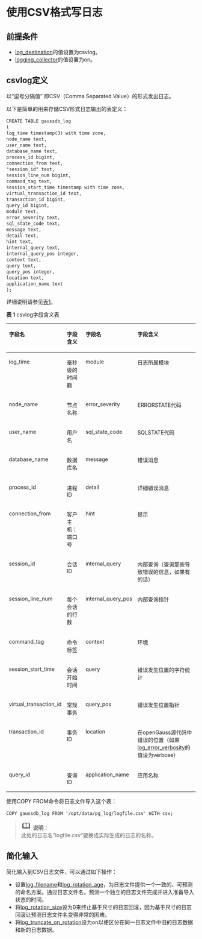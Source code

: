 # 使用CSV格式写日志

## 前提条件<a name="zh-cn_topic_0237124724_zh-cn_topic_0059779007_s429dec1a2f1348e290437382aa165032"></a>

-   [log\_destination](记录日志的位置.md#zh-cn_topic_0237124721_zh-cn_topic_0059778787_sb6c9884f69bd4765a60f80810c94f194)的值设置为csvlog。
-   [logging\_collector](记录日志的位置.md#zh-cn_topic_0237124721_zh-cn_topic_0059778787_s61d6090c04ee464fb54f8b31936ba818)的值设置为on。

## csvlog定义<a name="zh-cn_topic_0237124724_zh-cn_topic_0059779007_sa05c5f4e9e53421584d0bfd757ed1247"></a>

以“逗号分隔值” 即CSV（Comma Separated Value）的形式发出日志。

以下是简单的用来存储CSV形式日志输出的表定义：

```
CREATE TABLE gaussdb_log
(
log_time timestamp(3) with time zone,
node_name text,
user_name text,
database_name text,
process_id bigint,
connection_from text,
"session_id" text,
session_line_num bigint,
command_tag text,
session_start_time timestamp with time zone,
virtual_transaction_id text,
transaction_id bigint,
query_id bigint,
module text,
error_severity text,
sql_state_code text,
message text,
detail text,
hint text,
internal_query text,
internal_query_pos integer,
context text,
query text,
query_pos integer,
location text,
application_name text
);
```

详细说明请参见[表1](#zh-cn_topic_0237124724_zh-cn_topic_0059779007_zh-cn_topic_0058967802_table44188316)。

**表 1**  csvlog字段含义表

<a name="zh-cn_topic_0237124724_zh-cn_topic_0059779007_zh-cn_topic_0058967802_table44188316"></a>
<table><thead align="left"><tr id="zh-cn_topic_0237124724_zh-cn_topic_0059779007_zh-cn_topic_0058967802_row7547926"><th class="cellrowborder" valign="top" width="15.93%" id="mcps1.2.5.1.1"><p id="zh-cn_topic_0237124724_zh-cn_topic_0059779007_zh-cn_topic_0058967802_p7402308"><a name="zh-cn_topic_0237124724_zh-cn_topic_0059779007_zh-cn_topic_0058967802_p7402308"></a><a name="zh-cn_topic_0237124724_zh-cn_topic_0059779007_zh-cn_topic_0058967802_p7402308"></a>字段名</p>
</th>
<th class="cellrowborder" valign="top" width="16.89%" id="mcps1.2.5.1.2"><p id="zh-cn_topic_0237124724_zh-cn_topic_0059779007_zh-cn_topic_0058967802_p62716086"><a name="zh-cn_topic_0237124724_zh-cn_topic_0059779007_zh-cn_topic_0058967802_p62716086"></a><a name="zh-cn_topic_0237124724_zh-cn_topic_0059779007_zh-cn_topic_0058967802_p62716086"></a>字段含义</p>
</th>
<th class="cellrowborder" valign="top" width="15.86%" id="mcps1.2.5.1.3"><p id="zh-cn_topic_0237124724_zh-cn_topic_0059779007_zh-cn_topic_0058967802_p46838229"><a name="zh-cn_topic_0237124724_zh-cn_topic_0059779007_zh-cn_topic_0058967802_p46838229"></a><a name="zh-cn_topic_0237124724_zh-cn_topic_0059779007_zh-cn_topic_0058967802_p46838229"></a>字段名</p>
</th>
<th class="cellrowborder" valign="top" width="51.32%" id="mcps1.2.5.1.4"><p id="zh-cn_topic_0237124724_zh-cn_topic_0059779007_zh-cn_topic_0058967802_p35800200"><a name="zh-cn_topic_0237124724_zh-cn_topic_0059779007_zh-cn_topic_0058967802_p35800200"></a><a name="zh-cn_topic_0237124724_zh-cn_topic_0059779007_zh-cn_topic_0058967802_p35800200"></a>字段含义</p>
</th>
</tr>
</thead>
<tbody><tr id="zh-cn_topic_0237124724_zh-cn_topic_0059779007_zh-cn_topic_0058967802_row14135096"><td class="cellrowborder" valign="top" width="15.93%" headers="mcps1.2.5.1.1 "><p id="zh-cn_topic_0237124724_zh-cn_topic_0059779007_zh-cn_topic_0058967802_p4092108"><a name="zh-cn_topic_0237124724_zh-cn_topic_0059779007_zh-cn_topic_0058967802_p4092108"></a><a name="zh-cn_topic_0237124724_zh-cn_topic_0059779007_zh-cn_topic_0058967802_p4092108"></a>log_time</p>
</td>
<td class="cellrowborder" valign="top" width="16.89%" headers="mcps1.2.5.1.2 "><p id="zh-cn_topic_0237124724_zh-cn_topic_0059779007_zh-cn_topic_0058967802_p63025325"><a name="zh-cn_topic_0237124724_zh-cn_topic_0059779007_zh-cn_topic_0058967802_p63025325"></a><a name="zh-cn_topic_0237124724_zh-cn_topic_0059779007_zh-cn_topic_0058967802_p63025325"></a>毫秒级的时间戳</p>
</td>
<td class="cellrowborder" valign="top" width="15.86%" headers="mcps1.2.5.1.3 "><p id="zh-cn_topic_0237124724_zh-cn_topic_0059779007_zh-cn_topic_0058967802_p4777666"><a name="zh-cn_topic_0237124724_zh-cn_topic_0059779007_zh-cn_topic_0058967802_p4777666"></a><a name="zh-cn_topic_0237124724_zh-cn_topic_0059779007_zh-cn_topic_0058967802_p4777666"></a>module</p>
</td>
<td class="cellrowborder" valign="top" width="51.32%" headers="mcps1.2.5.1.4 "><p id="zh-cn_topic_0237124724_zh-cn_topic_0059779007_zh-cn_topic_0058967802_p51446643"><a name="zh-cn_topic_0237124724_zh-cn_topic_0059779007_zh-cn_topic_0058967802_p51446643"></a><a name="zh-cn_topic_0237124724_zh-cn_topic_0059779007_zh-cn_topic_0058967802_p51446643"></a>日志所属模块</p>
</td>
</tr>
<tr id="zh-cn_topic_0237124724_row102249302459"><td class="cellrowborder" valign="top" width="15.93%" headers="mcps1.2.5.1.1 "><p id="zh-cn_topic_0237124724_p1222420304458"><a name="zh-cn_topic_0237124724_p1222420304458"></a><a name="zh-cn_topic_0237124724_p1222420304458"></a>node_name</p>
</td>
<td class="cellrowborder" valign="top" width="16.89%" headers="mcps1.2.5.1.2 "><p id="zh-cn_topic_0237124724_p20224183034520"><a name="zh-cn_topic_0237124724_p20224183034520"></a><a name="zh-cn_topic_0237124724_p20224183034520"></a>节点名称</p>
</td>
<td class="cellrowborder" valign="top" width="15.86%" headers="mcps1.2.5.1.3 "><p id="zh-cn_topic_0237124724_p1224830164510"><a name="zh-cn_topic_0237124724_p1224830164510"></a><a name="zh-cn_topic_0237124724_p1224830164510"></a>error_severity</p>
</td>
<td class="cellrowborder" valign="top" width="51.32%" headers="mcps1.2.5.1.4 "><p id="zh-cn_topic_0237124724_p10224193013453"><a name="zh-cn_topic_0237124724_p10224193013453"></a><a name="zh-cn_topic_0237124724_p10224193013453"></a>ERRORSTATE代码</p>
</td>
</tr>
<tr id="zh-cn_topic_0237124724_zh-cn_topic_0059779007_zh-cn_topic_0058967802_row60366610"><td class="cellrowborder" valign="top" width="15.93%" headers="mcps1.2.5.1.1 "><p id="zh-cn_topic_0237124724_zh-cn_topic_0059779007_zh-cn_topic_0058967802_p57857274"><a name="zh-cn_topic_0237124724_zh-cn_topic_0059779007_zh-cn_topic_0058967802_p57857274"></a><a name="zh-cn_topic_0237124724_zh-cn_topic_0059779007_zh-cn_topic_0058967802_p57857274"></a>user_name</p>
</td>
<td class="cellrowborder" valign="top" width="16.89%" headers="mcps1.2.5.1.2 "><p id="zh-cn_topic_0237124724_zh-cn_topic_0059779007_zh-cn_topic_0058967802_p55927602"><a name="zh-cn_topic_0237124724_zh-cn_topic_0059779007_zh-cn_topic_0058967802_p55927602"></a><a name="zh-cn_topic_0237124724_zh-cn_topic_0059779007_zh-cn_topic_0058967802_p55927602"></a>用户名</p>
</td>
<td class="cellrowborder" valign="top" width="15.86%" headers="mcps1.2.5.1.3 "><p id="zh-cn_topic_0237124724_zh-cn_topic_0059779007_zh-cn_topic_0058967802_p33841890"><a name="zh-cn_topic_0237124724_zh-cn_topic_0059779007_zh-cn_topic_0058967802_p33841890"></a><a name="zh-cn_topic_0237124724_zh-cn_topic_0059779007_zh-cn_topic_0058967802_p33841890"></a>sql_state_code</p>
</td>
<td class="cellrowborder" valign="top" width="51.32%" headers="mcps1.2.5.1.4 "><p id="zh-cn_topic_0237124724_zh-cn_topic_0059779007_zh-cn_topic_0058967802_p56838579"><a name="zh-cn_topic_0237124724_zh-cn_topic_0059779007_zh-cn_topic_0058967802_p56838579"></a><a name="zh-cn_topic_0237124724_zh-cn_topic_0059779007_zh-cn_topic_0058967802_p56838579"></a>SQLSTATE代码</p>
</td>
</tr>
<tr id="zh-cn_topic_0237124724_zh-cn_topic_0059779007_zh-cn_topic_0058967802_row41785167"><td class="cellrowborder" valign="top" width="15.93%" headers="mcps1.2.5.1.1 "><p id="zh-cn_topic_0237124724_zh-cn_topic_0059779007_zh-cn_topic_0058967802_p29155380"><a name="zh-cn_topic_0237124724_zh-cn_topic_0059779007_zh-cn_topic_0058967802_p29155380"></a><a name="zh-cn_topic_0237124724_zh-cn_topic_0059779007_zh-cn_topic_0058967802_p29155380"></a>database_name</p>
</td>
<td class="cellrowborder" valign="top" width="16.89%" headers="mcps1.2.5.1.2 "><p id="zh-cn_topic_0237124724_zh-cn_topic_0059779007_zh-cn_topic_0058967802_p12775565"><a name="zh-cn_topic_0237124724_zh-cn_topic_0059779007_zh-cn_topic_0058967802_p12775565"></a><a name="zh-cn_topic_0237124724_zh-cn_topic_0059779007_zh-cn_topic_0058967802_p12775565"></a>数据库名</p>
</td>
<td class="cellrowborder" valign="top" width="15.86%" headers="mcps1.2.5.1.3 "><p id="zh-cn_topic_0237124724_zh-cn_topic_0059779007_zh-cn_topic_0058967802_p28187843"><a name="zh-cn_topic_0237124724_zh-cn_topic_0059779007_zh-cn_topic_0058967802_p28187843"></a><a name="zh-cn_topic_0237124724_zh-cn_topic_0059779007_zh-cn_topic_0058967802_p28187843"></a>message</p>
</td>
<td class="cellrowborder" valign="top" width="51.32%" headers="mcps1.2.5.1.4 "><p id="zh-cn_topic_0237124724_zh-cn_topic_0059779007_zh-cn_topic_0058967802_p1513917"><a name="zh-cn_topic_0237124724_zh-cn_topic_0059779007_zh-cn_topic_0058967802_p1513917"></a><a name="zh-cn_topic_0237124724_zh-cn_topic_0059779007_zh-cn_topic_0058967802_p1513917"></a>错误消息</p>
</td>
</tr>
<tr id="zh-cn_topic_0237124724_zh-cn_topic_0059779007_zh-cn_topic_0058967802_row13625255"><td class="cellrowborder" valign="top" width="15.93%" headers="mcps1.2.5.1.1 "><p id="zh-cn_topic_0237124724_zh-cn_topic_0059779007_zh-cn_topic_0058967802_p29903875"><a name="zh-cn_topic_0237124724_zh-cn_topic_0059779007_zh-cn_topic_0058967802_p29903875"></a><a name="zh-cn_topic_0237124724_zh-cn_topic_0059779007_zh-cn_topic_0058967802_p29903875"></a>process_id</p>
</td>
<td class="cellrowborder" valign="top" width="16.89%" headers="mcps1.2.5.1.2 "><p id="zh-cn_topic_0237124724_zh-cn_topic_0059779007_zh-cn_topic_0058967802_p6294807"><a name="zh-cn_topic_0237124724_zh-cn_topic_0059779007_zh-cn_topic_0058967802_p6294807"></a><a name="zh-cn_topic_0237124724_zh-cn_topic_0059779007_zh-cn_topic_0058967802_p6294807"></a>进程ID</p>
</td>
<td class="cellrowborder" valign="top" width="15.86%" headers="mcps1.2.5.1.3 "><p id="zh-cn_topic_0237124724_zh-cn_topic_0059779007_zh-cn_topic_0058967802_p40117388"><a name="zh-cn_topic_0237124724_zh-cn_topic_0059779007_zh-cn_topic_0058967802_p40117388"></a><a name="zh-cn_topic_0237124724_zh-cn_topic_0059779007_zh-cn_topic_0058967802_p40117388"></a>detail</p>
</td>
<td class="cellrowborder" valign="top" width="51.32%" headers="mcps1.2.5.1.4 "><p id="zh-cn_topic_0237124724_zh-cn_topic_0059779007_zh-cn_topic_0058967802_p28283018"><a name="zh-cn_topic_0237124724_zh-cn_topic_0059779007_zh-cn_topic_0058967802_p28283018"></a><a name="zh-cn_topic_0237124724_zh-cn_topic_0059779007_zh-cn_topic_0058967802_p28283018"></a>详细错误消息</p>
</td>
</tr>
<tr id="zh-cn_topic_0237124724_zh-cn_topic_0059779007_zh-cn_topic_0058967802_row53220571"><td class="cellrowborder" valign="top" width="15.93%" headers="mcps1.2.5.1.1 "><p id="zh-cn_topic_0237124724_zh-cn_topic_0059779007_zh-cn_topic_0058967802_p15899000"><a name="zh-cn_topic_0237124724_zh-cn_topic_0059779007_zh-cn_topic_0058967802_p15899000"></a><a name="zh-cn_topic_0237124724_zh-cn_topic_0059779007_zh-cn_topic_0058967802_p15899000"></a>connection_from</p>
</td>
<td class="cellrowborder" valign="top" width="16.89%" headers="mcps1.2.5.1.2 "><p id="zh-cn_topic_0237124724_zh-cn_topic_0059779007_zh-cn_topic_0058967802_p12750642"><a name="zh-cn_topic_0237124724_zh-cn_topic_0059779007_zh-cn_topic_0058967802_p12750642"></a><a name="zh-cn_topic_0237124724_zh-cn_topic_0059779007_zh-cn_topic_0058967802_p12750642"></a>客户主机：端口号</p>
</td>
<td class="cellrowborder" valign="top" width="15.86%" headers="mcps1.2.5.1.3 "><p id="zh-cn_topic_0237124724_zh-cn_topic_0059779007_zh-cn_topic_0058967802_p26169072"><a name="zh-cn_topic_0237124724_zh-cn_topic_0059779007_zh-cn_topic_0058967802_p26169072"></a><a name="zh-cn_topic_0237124724_zh-cn_topic_0059779007_zh-cn_topic_0058967802_p26169072"></a>hint</p>
</td>
<td class="cellrowborder" valign="top" width="51.32%" headers="mcps1.2.5.1.4 "><p id="zh-cn_topic_0237124724_zh-cn_topic_0059779007_zh-cn_topic_0058967802_p39320091"><a name="zh-cn_topic_0237124724_zh-cn_topic_0059779007_zh-cn_topic_0058967802_p39320091"></a><a name="zh-cn_topic_0237124724_zh-cn_topic_0059779007_zh-cn_topic_0058967802_p39320091"></a>提示</p>
</td>
</tr>
<tr id="zh-cn_topic_0237124724_zh-cn_topic_0059779007_zh-cn_topic_0058967802_row18336500"><td class="cellrowborder" valign="top" width="15.93%" headers="mcps1.2.5.1.1 "><p id="zh-cn_topic_0237124724_zh-cn_topic_0059779007_zh-cn_topic_0058967802_p8861549"><a name="zh-cn_topic_0237124724_zh-cn_topic_0059779007_zh-cn_topic_0058967802_p8861549"></a><a name="zh-cn_topic_0237124724_zh-cn_topic_0059779007_zh-cn_topic_0058967802_p8861549"></a>session_id</p>
</td>
<td class="cellrowborder" valign="top" width="16.89%" headers="mcps1.2.5.1.2 "><p id="zh-cn_topic_0237124724_zh-cn_topic_0059779007_zh-cn_topic_0058967802_p46696838"><a name="zh-cn_topic_0237124724_zh-cn_topic_0059779007_zh-cn_topic_0058967802_p46696838"></a><a name="zh-cn_topic_0237124724_zh-cn_topic_0059779007_zh-cn_topic_0058967802_p46696838"></a>会话ID</p>
</td>
<td class="cellrowborder" valign="top" width="15.86%" headers="mcps1.2.5.1.3 "><p id="zh-cn_topic_0237124724_zh-cn_topic_0059779007_zh-cn_topic_0058967802_p24347495"><a name="zh-cn_topic_0237124724_zh-cn_topic_0059779007_zh-cn_topic_0058967802_p24347495"></a><a name="zh-cn_topic_0237124724_zh-cn_topic_0059779007_zh-cn_topic_0058967802_p24347495"></a>internal_query</p>
</td>
<td class="cellrowborder" valign="top" width="51.32%" headers="mcps1.2.5.1.4 "><p id="zh-cn_topic_0237124724_zh-cn_topic_0059779007_zh-cn_topic_0058967802_p25990073"><a name="zh-cn_topic_0237124724_zh-cn_topic_0059779007_zh-cn_topic_0058967802_p25990073"></a><a name="zh-cn_topic_0237124724_zh-cn_topic_0059779007_zh-cn_topic_0058967802_p25990073"></a>内部查询（查询那些导致错误的信息，如果有的话）</p>
</td>
</tr>
<tr id="zh-cn_topic_0237124724_zh-cn_topic_0059779007_zh-cn_topic_0058967802_row32584067"><td class="cellrowborder" valign="top" width="15.93%" headers="mcps1.2.5.1.1 "><p id="zh-cn_topic_0237124724_zh-cn_topic_0059779007_zh-cn_topic_0058967802_p22063809"><a name="zh-cn_topic_0237124724_zh-cn_topic_0059779007_zh-cn_topic_0058967802_p22063809"></a><a name="zh-cn_topic_0237124724_zh-cn_topic_0059779007_zh-cn_topic_0058967802_p22063809"></a>session_line_num</p>
</td>
<td class="cellrowborder" valign="top" width="16.89%" headers="mcps1.2.5.1.2 "><p id="zh-cn_topic_0237124724_zh-cn_topic_0059779007_zh-cn_topic_0058967802_p42338115"><a name="zh-cn_topic_0237124724_zh-cn_topic_0059779007_zh-cn_topic_0058967802_p42338115"></a><a name="zh-cn_topic_0237124724_zh-cn_topic_0059779007_zh-cn_topic_0058967802_p42338115"></a>每个会话的行数</p>
</td>
<td class="cellrowborder" valign="top" width="15.86%" headers="mcps1.2.5.1.3 "><p id="zh-cn_topic_0237124724_zh-cn_topic_0059779007_zh-cn_topic_0058967802_p6835314"><a name="zh-cn_topic_0237124724_zh-cn_topic_0059779007_zh-cn_topic_0058967802_p6835314"></a><a name="zh-cn_topic_0237124724_zh-cn_topic_0059779007_zh-cn_topic_0058967802_p6835314"></a>internal_query_pos</p>
</td>
<td class="cellrowborder" valign="top" width="51.32%" headers="mcps1.2.5.1.4 "><p id="zh-cn_topic_0237124724_zh-cn_topic_0059779007_zh-cn_topic_0058967802_p16789557"><a name="zh-cn_topic_0237124724_zh-cn_topic_0059779007_zh-cn_topic_0058967802_p16789557"></a><a name="zh-cn_topic_0237124724_zh-cn_topic_0059779007_zh-cn_topic_0058967802_p16789557"></a>内部查询指针</p>
</td>
</tr>
<tr id="zh-cn_topic_0237124724_zh-cn_topic_0059779007_zh-cn_topic_0058967802_row16888290"><td class="cellrowborder" valign="top" width="15.93%" headers="mcps1.2.5.1.1 "><p id="zh-cn_topic_0237124724_zh-cn_topic_0059779007_zh-cn_topic_0058967802_p25774239"><a name="zh-cn_topic_0237124724_zh-cn_topic_0059779007_zh-cn_topic_0058967802_p25774239"></a><a name="zh-cn_topic_0237124724_zh-cn_topic_0059779007_zh-cn_topic_0058967802_p25774239"></a>command_tag</p>
</td>
<td class="cellrowborder" valign="top" width="16.89%" headers="mcps1.2.5.1.2 "><p id="zh-cn_topic_0237124724_zh-cn_topic_0059779007_zh-cn_topic_0058967802_p7338596"><a name="zh-cn_topic_0237124724_zh-cn_topic_0059779007_zh-cn_topic_0058967802_p7338596"></a><a name="zh-cn_topic_0237124724_zh-cn_topic_0059779007_zh-cn_topic_0058967802_p7338596"></a>命令标签</p>
</td>
<td class="cellrowborder" valign="top" width="15.86%" headers="mcps1.2.5.1.3 "><p id="zh-cn_topic_0237124724_zh-cn_topic_0059779007_zh-cn_topic_0058967802_p57555418"><a name="zh-cn_topic_0237124724_zh-cn_topic_0059779007_zh-cn_topic_0058967802_p57555418"></a><a name="zh-cn_topic_0237124724_zh-cn_topic_0059779007_zh-cn_topic_0058967802_p57555418"></a>context</p>
</td>
<td class="cellrowborder" valign="top" width="51.32%" headers="mcps1.2.5.1.4 "><p id="zh-cn_topic_0237124724_zh-cn_topic_0059779007_zh-cn_topic_0058967802_p31477288"><a name="zh-cn_topic_0237124724_zh-cn_topic_0059779007_zh-cn_topic_0058967802_p31477288"></a><a name="zh-cn_topic_0237124724_zh-cn_topic_0059779007_zh-cn_topic_0058967802_p31477288"></a>环境</p>
</td>
</tr>
<tr id="zh-cn_topic_0237124724_zh-cn_topic_0059779007_zh-cn_topic_0058967802_row14860144"><td class="cellrowborder" valign="top" width="15.93%" headers="mcps1.2.5.1.1 "><p id="zh-cn_topic_0237124724_zh-cn_topic_0059779007_zh-cn_topic_0058967802_p62821047"><a name="zh-cn_topic_0237124724_zh-cn_topic_0059779007_zh-cn_topic_0058967802_p62821047"></a><a name="zh-cn_topic_0237124724_zh-cn_topic_0059779007_zh-cn_topic_0058967802_p62821047"></a>session_start_time</p>
</td>
<td class="cellrowborder" valign="top" width="16.89%" headers="mcps1.2.5.1.2 "><p id="zh-cn_topic_0237124724_zh-cn_topic_0059779007_zh-cn_topic_0058967802_p55340009"><a name="zh-cn_topic_0237124724_zh-cn_topic_0059779007_zh-cn_topic_0058967802_p55340009"></a><a name="zh-cn_topic_0237124724_zh-cn_topic_0059779007_zh-cn_topic_0058967802_p55340009"></a>会话开始时间</p>
</td>
<td class="cellrowborder" valign="top" width="15.86%" headers="mcps1.2.5.1.3 "><p id="zh-cn_topic_0237124724_zh-cn_topic_0059779007_zh-cn_topic_0058967802_p53355760"><a name="zh-cn_topic_0237124724_zh-cn_topic_0059779007_zh-cn_topic_0058967802_p53355760"></a><a name="zh-cn_topic_0237124724_zh-cn_topic_0059779007_zh-cn_topic_0058967802_p53355760"></a>query</p>
</td>
<td class="cellrowborder" valign="top" width="51.32%" headers="mcps1.2.5.1.4 "><p id="zh-cn_topic_0237124724_zh-cn_topic_0059779007_zh-cn_topic_0058967802_p26849332"><a name="zh-cn_topic_0237124724_zh-cn_topic_0059779007_zh-cn_topic_0058967802_p26849332"></a><a name="zh-cn_topic_0237124724_zh-cn_topic_0059779007_zh-cn_topic_0058967802_p26849332"></a>错误发生位置的字符统计</p>
</td>
</tr>
<tr id="zh-cn_topic_0237124724_zh-cn_topic_0059779007_zh-cn_topic_0058967802_row40317400"><td class="cellrowborder" valign="top" width="15.93%" headers="mcps1.2.5.1.1 "><p id="zh-cn_topic_0237124724_zh-cn_topic_0059779007_zh-cn_topic_0058967802_p44483969"><a name="zh-cn_topic_0237124724_zh-cn_topic_0059779007_zh-cn_topic_0058967802_p44483969"></a><a name="zh-cn_topic_0237124724_zh-cn_topic_0059779007_zh-cn_topic_0058967802_p44483969"></a>virtual_transaction_id</p>
</td>
<td class="cellrowborder" valign="top" width="16.89%" headers="mcps1.2.5.1.2 "><p id="zh-cn_topic_0237124724_zh-cn_topic_0059779007_zh-cn_topic_0058967802_p46431771"><a name="zh-cn_topic_0237124724_zh-cn_topic_0059779007_zh-cn_topic_0058967802_p46431771"></a><a name="zh-cn_topic_0237124724_zh-cn_topic_0059779007_zh-cn_topic_0058967802_p46431771"></a>常规事务</p>
</td>
<td class="cellrowborder" valign="top" width="15.86%" headers="mcps1.2.5.1.3 "><p id="zh-cn_topic_0237124724_zh-cn_topic_0059779007_zh-cn_topic_0058967802_p2877134"><a name="zh-cn_topic_0237124724_zh-cn_topic_0059779007_zh-cn_topic_0058967802_p2877134"></a><a name="zh-cn_topic_0237124724_zh-cn_topic_0059779007_zh-cn_topic_0058967802_p2877134"></a>query_pos</p>
</td>
<td class="cellrowborder" valign="top" width="51.32%" headers="mcps1.2.5.1.4 "><p id="zh-cn_topic_0237124724_zh-cn_topic_0059779007_zh-cn_topic_0058967802_p31721281"><a name="zh-cn_topic_0237124724_zh-cn_topic_0059779007_zh-cn_topic_0058967802_p31721281"></a><a name="zh-cn_topic_0237124724_zh-cn_topic_0059779007_zh-cn_topic_0058967802_p31721281"></a>错误发生位置指针</p>
</td>
</tr>
<tr id="zh-cn_topic_0237124724_zh-cn_topic_0059779007_zh-cn_topic_0058967802_row19286940"><td class="cellrowborder" valign="top" width="15.93%" headers="mcps1.2.5.1.1 "><p id="zh-cn_topic_0237124724_zh-cn_topic_0059779007_zh-cn_topic_0058967802_p18738312"><a name="zh-cn_topic_0237124724_zh-cn_topic_0059779007_zh-cn_topic_0058967802_p18738312"></a><a name="zh-cn_topic_0237124724_zh-cn_topic_0059779007_zh-cn_topic_0058967802_p18738312"></a>transaction_id</p>
</td>
<td class="cellrowborder" valign="top" width="16.89%" headers="mcps1.2.5.1.2 "><p id="zh-cn_topic_0237124724_zh-cn_topic_0059779007_zh-cn_topic_0058967802_p41408300"><a name="zh-cn_topic_0237124724_zh-cn_topic_0059779007_zh-cn_topic_0058967802_p41408300"></a><a name="zh-cn_topic_0237124724_zh-cn_topic_0059779007_zh-cn_topic_0058967802_p41408300"></a>事务ID</p>
</td>
<td class="cellrowborder" valign="top" width="15.86%" headers="mcps1.2.5.1.3 "><p id="zh-cn_topic_0237124724_zh-cn_topic_0059779007_zh-cn_topic_0058967802_p65738033"><a name="zh-cn_topic_0237124724_zh-cn_topic_0059779007_zh-cn_topic_0058967802_p65738033"></a><a name="zh-cn_topic_0237124724_zh-cn_topic_0059779007_zh-cn_topic_0058967802_p65738033"></a>location</p>
</td>
<td class="cellrowborder" valign="top" width="51.32%" headers="mcps1.2.5.1.4 "><p id="zh-cn_topic_0237124724_zh-cn_topic_0059779007_zh-cn_topic_0058967802_p23180479"><a name="zh-cn_topic_0237124724_zh-cn_topic_0059779007_zh-cn_topic_0058967802_p23180479"></a><a name="zh-cn_topic_0237124724_zh-cn_topic_0059779007_zh-cn_topic_0058967802_p23180479"></a>在<span id="zh-cn_topic_0237124724_text31772042204913"><a name="zh-cn_topic_0237124724_text31772042204913"></a><a name="zh-cn_topic_0237124724_text31772042204913"></a><span id="text1021313587256"><a name="text1021313587256"></a><a name="text1021313587256"></a>openGauss</span></span>源代码中错误的位置（如果<a href="记录日志的内容.md#zh-cn_topic_0237124723_zh-cn_topic_0059778400_s0c617c9fa21a44c4a10480d28b5cd208">log_error_verbosity</a>的值设为verbose）</p>
</td>
</tr>
<tr id="zh-cn_topic_0237124724_zh-cn_topic_0059779007_zh-cn_topic_0058967802_row7297720"><td class="cellrowborder" valign="top" width="15.93%" headers="mcps1.2.5.1.1 "><p id="zh-cn_topic_0237124724_zh-cn_topic_0059779007_zh-cn_topic_0058967802_p54244453"><a name="zh-cn_topic_0237124724_zh-cn_topic_0059779007_zh-cn_topic_0058967802_p54244453"></a><a name="zh-cn_topic_0237124724_zh-cn_topic_0059779007_zh-cn_topic_0058967802_p54244453"></a>query_id</p>
</td>
<td class="cellrowborder" valign="top" width="16.89%" headers="mcps1.2.5.1.2 "><p id="zh-cn_topic_0237124724_zh-cn_topic_0059779007_zh-cn_topic_0058967802_p31724591"><a name="zh-cn_topic_0237124724_zh-cn_topic_0059779007_zh-cn_topic_0058967802_p31724591"></a><a name="zh-cn_topic_0237124724_zh-cn_topic_0059779007_zh-cn_topic_0058967802_p31724591"></a>查询ID</p>
</td>
<td class="cellrowborder" valign="top" width="15.86%" headers="mcps1.2.5.1.3 "><p id="zh-cn_topic_0237124724_zh-cn_topic_0059779007_zh-cn_topic_0058967802_p19555069"><a name="zh-cn_topic_0237124724_zh-cn_topic_0059779007_zh-cn_topic_0058967802_p19555069"></a><a name="zh-cn_topic_0237124724_zh-cn_topic_0059779007_zh-cn_topic_0058967802_p19555069"></a>application_name</p>
</td>
<td class="cellrowborder" valign="top" width="51.32%" headers="mcps1.2.5.1.4 "><p id="zh-cn_topic_0237124724_zh-cn_topic_0059779007_zh-cn_topic_0058967802_p40456760"><a name="zh-cn_topic_0237124724_zh-cn_topic_0059779007_zh-cn_topic_0058967802_p40456760"></a><a name="zh-cn_topic_0237124724_zh-cn_topic_0059779007_zh-cn_topic_0058967802_p40456760"></a>应用名称</p>
</td>
</tr>
</tbody>
</table>

使用COPY FROM命令将日志文件导入这个表：

```
COPY gaussdb_log FROM '/opt/data/pg_log/logfile.csv' WITH csv;
```

>![](public_sys-resources/icon-note.png) **说明：**   
>此处的日志名“logfile.csv”要换成实际生成的日志的名称。  

## 简化输入<a name="zh-cn_topic_0237124724_zh-cn_topic_0059779007_s7025be501c46413a9d63291fc8a2f130"></a>

简化输入到CSV日志文件，可以通过如下操作：

-   设置[log\_filename](记录日志的位置.md#zh-cn_topic_0237124721_zh-cn_topic_0059778787_s3226ae3209154e249928c24ec67c5809)和[log\_rotation\_age](记录日志的位置.md#zh-cn_topic_0237124721_zh-cn_topic_0059778787_s3ce09b8a7ae543b18fae13a821a725a5)，为日志文件提供一个一致的、可预测的命名方案。通过日志文件名，预测一个独立的日志文件完成并进入准备导入状态的时间。
-   将[log\_rotation\_size](记录日志的位置.md#zh-cn_topic_0237124721_zh-cn_topic_0059778787_s282e72143bb14915bedb4b432586b07e)设为0来终止基于尺寸的日志回滚，因为基于尺寸的日志回滚让预测日志文件名变得非常的困难。
-   将[log\_truncate\_on\_rotation](记录日志的位置.md#zh-cn_topic_0237124721_zh-cn_topic_0059778787_s143b6d35ddbe48b8810106a4d3929e8a)设为on以便区分在同一日志文件中旧的日志数据和新的日志数据。

